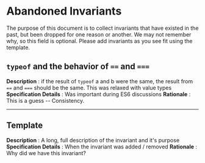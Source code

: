 # Abandoned Invariants

The purpose of this document is to collect invariants that have existed in the past, but been dropped for one reason or another. We may not remember why, so this field is optional. Please add invariants as you see fit using the template.

## `typeof` and the behavior of `==` and `===`

**Description** :  if the result of `typeof` a and b were the same, the result from `==` and `===` should be the same. This was relaxed with value types
**Specification Details** : Was important during ES6 discussions
**Rationale** : This is a guess -- Consistency.

----

## Template

**Description** : A long, full description of the invariant and it's purpose
**Specification Details** : When the invariant was added / removed
**Rationale** : Why did we have this invariant?
